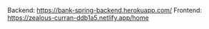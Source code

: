 Backend: https://bank-spring-backend.herokuapp.com/
Frontend: https://zealous-curran-ddb1a5.netlify.app/home
